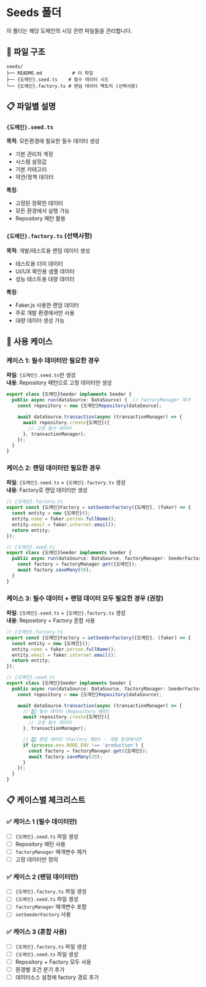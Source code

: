 # Seeds 폴더

이 폴더는 해당 도메인의 시딩 관련 파일들을 관리합니다.

## 📁 파일 구조

```
seeds/
├── README.md           # 이 파일
├── {도메인}.seed.ts    # 필수 데이터 시드
└── {도메인}.factory.ts # 랜덤 데이터 팩토리 (선택사항)
```

## 📋 파일별 설명

### `{도메인}.seed.ts`

**목적**: 모든환경에 필요한 필수 데이터 생성

- 기본 관리자 계정
- 시스템 설정값
- 기본 카테고리
- 약관/정책 데이터

**특징**:

- 고정된 정확한 데이터
- 모든 환경에서 실행 가능
- Repository 패턴 활용

### `{도메인}.factory.ts` (선택사항)

**목적**: 개발/테스트용 랜덤 데이터 생성

- 테스트용 더미 데이터
- UI/UX 확인용 샘플 데이터
- 성능 테스트용 대량 데이터

**특징**:

- Faker.js 사용한 랜덤 데이터
- 주로 개발 환경에서만 사용
- 대량 데이터 생성 가능

## 🎯 사용 케이스

### 케이스 1: 필수 데이터만 필요한 경우

**파일**: `{도메인}.seed.ts`만 생성  
**내용**: Repository 패턴으로 고정 데이터만 생성

```typescript
export class {도메인}Seeder implements Seeder {
  public async run(dataSource: DataSource) {  // factoryManager 제거
    const repository = new {도메인}Repository(dataSource);

    await dataSource.transaction(async (transactionManager) => {
      await repository.create{도메인}({
        // 고정 필수 데이터
      }, transactionManager);
    });
  }
}
```

### 케이스 2: 랜덤 데이터만 필요한 경우

**파일**: `{도메인}.seed.ts` + `{도메인}.factory.ts` 생성  
**내용**: Factory로 랜덤 데이터만 생성

```typescript
// {도메인}.factory.ts
export const {도메인}Factory = setSeederFactory({도메인}, (faker) => {
  const entity = new {도메인}();
  entity.name = faker.person.fullName();
  entity.email = faker.internet.email();
  return entity;
});

// {도메인}.seed.ts
export class {도메인}Seeder implements Seeder {
  public async run(dataSource: DataSource, factoryManager: SeederFactoryManager) {
    const factory = factoryManager.get({도메인});
    await factory.saveMany(50);
  }
}
```

### 케이스 3: 필수 데이터 + 랜덤 데이터 모두 필요한 경우 (권장)

**파일**: `{도메인}.seed.ts` + `{도메인}.factory.ts` 생성  
**내용**: Repository + Factory 혼합 사용

```typescript
// {도메인}.factory.ts
export const {도메인}Factory = setSeederFactory({도메인}, (faker) => {
  const entity = new {도메인}();
  entity.name = faker.person.fullName();
  entity.email = faker.internet.email();
  return entity;
});

// {도메인}.seed.ts
export class {도메인}Seeder implements Seeder {
  public async run(dataSource: DataSource, factoryManager: SeederFactoryManager) {
    const repository = new {도메인}Repository(dataSource);

    await dataSource.transaction(async (transactionManager) => {
      // 1️⃣ 필수 데이터 (Repository 패턴)
      await repository.create{도메인}({
        // 고정 필수 데이터
      }, transactionManager);

      // 2️⃣ 랜덤 데이터 (Factory 패턴) - 개발 환경에서만
      if (process.env.NODE_ENV !== 'production') {
        const factory = factoryManager.get({도메인});
        await factory.saveMany(20);
      }
    });
  }
}
```

## 📋 케이스별 체크리스트

### ✅ 케이스 1 (필수 데이터만)

- [ ] `{도메인}.seed.ts` 파일 생성
- [ ] Repository 패턴 사용
- [ ] `factoryManager` 매개변수 제거
- [ ] 고정 데이터만 정의

### ✅ 케이스 2 (랜덤 데이터만)

- [ ] `{도메인}.factory.ts` 파일 생성
- [ ] `{도메인}.seed.ts` 파일 생성
- [ ] `factoryManager` 매개변수 포함
- [ ] `setSeederFactory` 사용

### ✅ 케이스 3 (혼합 사용)

- [ ] `{도메인}.factory.ts` 파일 생성
- [ ] `{도메인}.seed.ts` 파일 생성
- [ ] Repository + Factory 모두 사용
- [ ] 환경별 조건 분기 추가
- [ ] 데이터소스 설정에 factory 경로 추가
